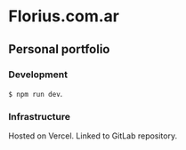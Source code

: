 # Florius.com.ar

## Personal portfolio

### Development

`$ npm run dev`.

### Infrastructure

Hosted on Vercel. Linked to GitLab repository.
